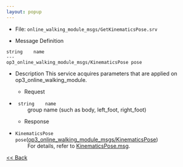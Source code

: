 ```yaml
---
layout: popup
---
```


- File: `online_walking_module_msgs/GetKinematicsPose.srv`

- Message Definition
 ```
 string    name
 ---
 op3_online_walking_module_msgs/KinematicsPose pose
 ```

- Description
This service acquires parameters that are applied on op3_online_walking_module.  

  - Request  
* ` string    name`   
&emsp;&emsp; group name (such as body, left_foot, right_foot)

  - Response
* `KinematicsPose pose`([op3_online_walking_module_msgs/KinematicsPose](op3_KinematicsPose.msg))     
&emsp;&emsp; For details, refer to [KinematicsPose.msg](op3_KinematicsPose.msg).

[&lt;&lt; Back](op3_online_walking_module_msgs.md)
